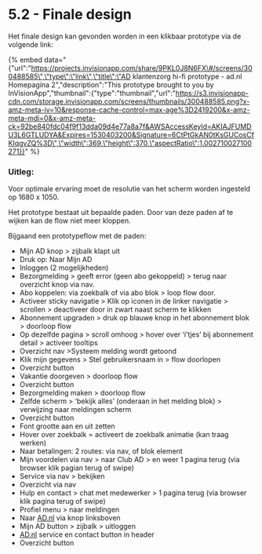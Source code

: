 # 5.2 - Finale design

Het finale design kan gevonden worden in een klikbaar prototype via de volgende link:

{% embed data="{\"url\":\"https://projects.invisionapp.com/share/9PKL0J8N6FX\#/screens/300488585\",\"type\":\"link\",\"title\":\"AD klantenzorg hi-fi prototype - ad.nl Homepagina 2\",\"description\":\"This prototype brought to you by InVisionApp\",\"thumbnail\":{\"type\":\"thumbnail\",\"url\":\"https://s3.invisionapp-cdn.com/storage.invisionapp.com/screens/thumbnails/300488585.png?x-amz-meta-iv=10&response-cache-control=max-age%3D2419200&x-amz-meta-mdi=0&x-amz-meta-ck=92be840fdc04f9f13dda09d4e77a8a7f&AWSAccessKeyId=AKIAJFUMDU3L6GTLUDYA&Expires=1530403200&Signature=6CtPtGkAN0tKsGUCosCfKIqgvZQ%3D\",\"width\":369,\"height\":370,\"aspectRatio\":1.002710027100271}}" %}

### Uitleg:

Voor optimale ervaring moet de resolutie van het scherm worden ingesteld op 1680 x 1050.

Het prototype bestaat uit bepaalde paden. Door van deze paden af te wijken kan de flow niet meer kloppen.

Bijgaand een prototypeflow met de paden:

* Mijn AD knop &gt; zijbalk klapt uit
* Druk op: Naar Mijn AD
* Inloggen \(2 mogelijkheden\)
* Bezorgmelding &gt; geeft error \(geen abo gekoppeld\) &gt; terug naar overzicht knop via nav.
* Abo koppelen: via zoekbalk of via abo blok &gt; loop flow door.
* Activeer sticky navigatie &gt; Klik op iconen in de linker navigatie &gt; scrollen &gt; deactiveer door in zwart naast scherm te klikken
* Abonnement upgraden &gt; druk op blauwe knop in het abonnement blok &gt; doorloop flow
* Op dezelfde pagina &gt; scroll omhoog &gt; hover over ‘i’tjes’ bij abonnement detail &gt; activeer tooltips 
* Overzicht nav &gt;Systeem melding wordt getoond
* Klik mijn gegevens &gt; Stel gebruikersnaam in &gt; flow doorlopen
* Overzicht button
* Vakantie doorgeven &gt; doorloop flow
* Overzicht button
* Bezorgmelding maken &gt; doorloop flow
* Zelfde scherm &gt; ‘bekijk alles’ \(onderaan in het melding blok\) &gt; verwijzing naar meldingen scherm
* Overzicht button
* Font grootte aan en uit zetten
* Hover over zoekbalk = activeert de zoekbalk animatie \(kan traag werken\)
* Naar betalingen: 2 routes: via nav, of blok element
* Mijn voordelen via nav &gt; naar Club AD &gt; en weer 1 pagina terug \(via browser klik pagian terug of swipe\)
* Service via nav &gt; bekijken
* Overzicht via nav
* Hulp en contact &gt; chat met medewerker &gt; 1 pagina terug \(via browser klik pagina terug of swipe\)
* Profiel menu &gt; naar meldingen
* Naar [AD.nl](http://ad.nl) via knop linksboven
* Mijn AD button &gt; zijbalk &gt; uitloggen
* [AD.nl](http://AD.nl) service en contact button in header
* Overzicht button


